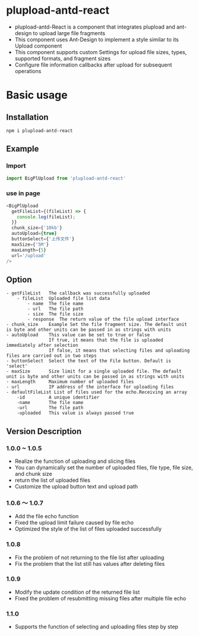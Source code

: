 # plupload-antd-react

- plupload-antd-React is a component that integrates plupload and ant-design to upload large file fragments
- This component uses Ant-Design to implement a style similar to its Upload component
- This component supports custom Settings for upload file sizes, types, supported formats, and fragment sizes
- Configure file information callbacks after upload for subsequent operations


# Basic usage

## Installation

```
npm i plupload-antd-react
```

## Example

### Import

```javascript
import BigPlUpload from 'plupload-antd-react'
```

### use in page

```javascript
<BigPlUpload
  getFileList={(fileList) => {
    console.log(fileList);
  }}
  chunk_size={'10kb'}
  autoUpload={true}
  buttonSelect={'上传文件'}
  maxSize={'5M'}
  maxLength={5}
  url='/upload'
/>

```

## Option

```
- getFileList   The callback was successfully uploaded
    - fileList  Uploaded file list data
        - name  The file name
        - url   The file path
        - size  The file size
        - response  The return value of the file upload interface
- chunk_size    Example Set the file fragment size. The default unit is byte and other units can be passed in as strings with units
- autoUpload    This value can be set to true or false
                If true, it means that the file is uploaded immediately after selection
                If false, it means that selecting files and uploading files are carried out in two steps
- buttonSelect  Select the text of the File button. Default is 'select'
- maxSize       Size limit for a single uploaded file. The default unit is byte and other units can be passed in as strings with units
- maxLength     Maximum number of uploaded files
- url           IP address of the interface for uploading files
- defaultFileList List of files used for the echo.Receiving an array
    -id         A unique identifier
    -name       The file name
    -url        The file path
    -uploaded   This value is always passed true
```

## Version Description

### 1.0.0 ~ 1.0.5

- Realize the function of uploading and slicing files
- You can dynamically set the number of uploaded files, file type, file size, and chunk size
- return the list of uploaded files
- Customize the upload button text and upload path

### 1.0.6 ～ 1.0.7

- Add the file echo function
- Fixed the upload limit failure caused by file echo
- Optimized the style of the list of files uploaded successfully

### 1.0.8

- Fix the problem of not returning to the file list after uploading
- Fix the problem that the list still has values after deleting files

### 1.0.9

- Modify the update condition of the returned file list
- Fixed the problem of resubmitting missing files after multiple file echo

### 1.1.0

- Supports the function of selecting and uploading files step by step

